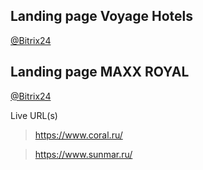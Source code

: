 ## Landing page Voyage Hotels
[@Bitrix24](https://coraldigital.bitrix24.ru/company/personal/user/1265/tasks/task/view/78597/)

## Landing page MAXX ROYAL
[@Bitrix24](https://coraldigital.bitrix24.ru/company/personal/user/1265/tasks/task/view/78593/)

Live URL(s)
> <https://www.coral.ru/>

> <https://www.sunmar.ru/>